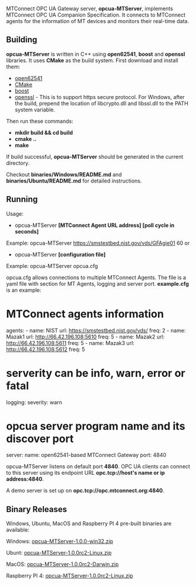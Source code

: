 MTConnect OPC UA Gateway server, **opcua-MTServer**, implements MTConnect OPC UA Companion Specification. It connects to MTConnect agents for the information of MT devices and monitors their real-time data.

Building
-------

**opcua-MTServer** is written in C++ using **open62541**, **boost** and **openssl** libraries. It uses **CMake** as the build system. First download and install them:

- [open62541](https://open62541.org/)
- [CMake](https://cmake.org)
- [boost](https://www.boost.org)
- [openssl](https://www.openssl.org) - This is to support https secure protocol. For Windows, after the build, prepend the location of libcrypto.dll and libssl.dll to the PATH system variable.

Then run these commands:

- **mkdir build && cd build**
- **cmake ..**
- **make**

If build successful, **opcua-MTServer** should be generated in the current directory.

Checkout **binaries/Windows/README.md** and **binaries/Ubuntu/README.md** for detailed instructions.

Running
-------

Usage:

- opcua-MTServer **[MTConnect Agent URL address] [poll cycle in seconds]**
  
Example:  opcua-MTServer https://smstestbed.nist.gov/vds/GFAgie01 60
or

- opcua-MTServer **[configuration file]**

Example:  opcua-MTServer opcua.cfg

opcua.cfg allows connections to multiple MTConnect Agents. The file is a yaml file with section for MT Agents, logging and server port. **example.cfg** is an example:

# MTConnect agents information
agents:
    - name: NIST
      url: https://smstestbed.nist.gov/vds/
      freq: 2
    - name: Mazak1
      url: http://66.42.196.108:5610
      freq: 5
    - name: Mazak2
      url: http://66.42.196.108:5611
      freq: 5
    - name: Mazak3
      url: http://66.42.196.108:5612
      freq: 5

# serverity can be info, warn, error or fatal
logging:
    severity: warn

# opcua server program name and its discover port #
server: 
    name: open62541-based MTConnect Gateway
    port: 4840

opcua-MTServer listens on default port **4840**. OPC UA clients can connect to this server using its endpoint URL **opc.tcp://host's name or ip address:4840**. 

A demo server is set up on **opc.tcp://opc.mtconnect.org:4840**.

Binary Releases 
-------

Windows, Ubuntu, MacOS and Raspberry PI 4 pre-built binaries are available:

Windows: [opcua-MTServer-1.0.0-win32.zip](https://github.com/mtconnect/open62541_ua_server/files/3993033/opcua-MTServer-1.0.0-win32.zip)

Ubunt: [opcua-MTServer-1.0.0rc2-Linux.zip](https://github.com/mtconnect/open62541_ua_server/files/3993002/opcua-MTServer-1.0.0rc2-Linux.zip)

MacOS: [opcua-MTServer-1.0.0rc2-Darwin.zip](https://github.com/mtconnect/open62541_ua_server/files/3992997/opcua-MTServer-1.0.0rc2-Darwin.zip)

Raspberry PI 4: [opcua-MTServer-1.0.0rc2-Linux.zip](https://github.com/mtconnect/open62541_ua_server/files/3993028/opcua-MTServer-1.0.0rc2-Linux.zip)

